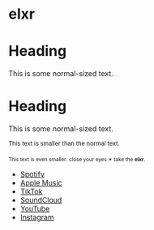 # elxr



# Heading

This is some normal-sized text.

# Heading

This is some normal-sized text.

<small>This text is smaller than the normal text.</small>

<span style="font-size: 10px;">This text is even smaller.</span>
<span style="font-size: 10px;">close your eyes ✶ take the **elxr**.</span>


- [Spotify](https://open.spotify.com/artist/5miOwjvQ0V89zoESruwPpd?si=kIJjnvnqQfGFRR5ebW2Ukg)
- [Apple Music](https://music.apple.com/ca/artist/elxr/1507814996)
- [TikTok](https://www.tiktok.com/@elxraudio?_t=8pwtSoeqQlS&_r=1)
- [SoundCloud](https://m.soundcloud.com/elxr_audio)
- [YouTube](https://youtube.com/@elxr_audio?si=SILCHBqLbHHzzvar)
- [Instagram](https://www.instagram.com/elxr_audio?igsh=bGxyeWZ3eHUyeG01&utm_source=qr)

